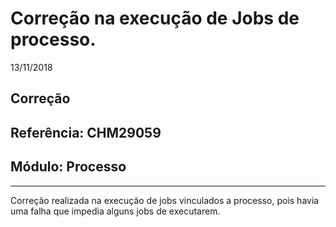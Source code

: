 # Correção na execução de Jobs de processo.
13/11/2018
## Correção
## Referência: CHM29059
## Módulo: Processo
***

Correção realizada na execução de jobs vinculados a processo, pois havia uma falha que impedia alguns jobs de executarem.